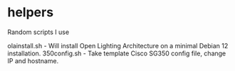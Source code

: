 # helpers
Random scripts I use 

olainstall.sh    -  Will install Open Lighting Architecture on a minimal Debian 12 installation.
350config.sh     -  Take template Cisco SG350 config file, change IP and hostname.
